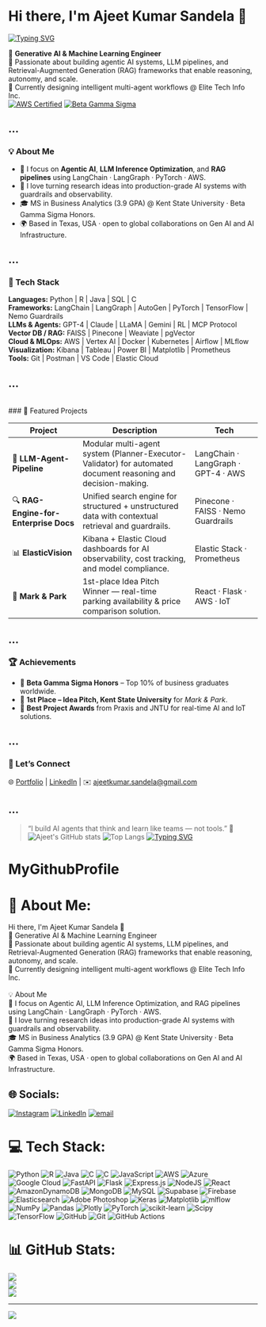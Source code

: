 # Hi there, I'm Ajeet Kumar Sandela 👋
[![Typing SVG](https://readme-typing-svg.demolab.com?font=Fira+Code&pause=1000&color=00FFFF&width=435&lines=Generative+AI+Engineer+⚙️;Building+Agentic+AI+Systems+🤖;LLM+%7C+RAG+%7C+LangChain+%7C+AWS)](https://git.io/typing-svg)


🎯 **Generative AI & Machine Learning Engineer**  
🔹 Passionate about building agentic AI systems, LLM pipelines, and Retrieval-Augmented Generation (RAG) frameworks that enable reasoning, autonomy, and scale.  
🔹 Currently designing intelligent multi-agent workflows @ Elite Tech Info Inc.  
[![AWS Certified](https://img.shields.io/badge/AWS%20ML%20Associate-FF9900?logo=amazon-aws&logoColor=white)](https://aws.amazon.com/certification/)
[![Beta Gamma Sigma](https://img.shields.io/badge/Beta%20Gamma%20Sigma-Honor%20Society-blue?logo=academia&logoColor=white)](https://betagammasigma.org/)

...
---

### 💡 About Me  
- 🧠 I focus on **Agentic AI**, **LLM Inference Optimization**, and **RAG pipelines** using LangChain · LangGraph · PyTorch · AWS.  
- 🧩 I love turning research ideas into production-grade AI systems with guardrails and observability.  
- 🎓 MS in Business Analytics (3.9 GPA) @ Kent State University · Beta Gamma Sigma Honors.  
- 🌍 Based in Texas, USA · open to global collaborations on Gen AI and AI Infrastructure.  

...
---

### 🧰 Tech Stack
**Languages:** Python | R | Java | SQL | C  
**Frameworks:** LangChain | LangGraph | AutoGen | PyTorch | TensorFlow | Nemo Guardrails  
**LLMs & Agents:** GPT-4 | Claude | LLaMA | Gemini | RL | MCP Protocol  
**Vector DB / RAG:** FAISS | Pinecone | Weaviate | pgVector  
**Cloud & MLOps:** AWS | Vertex AI | Docker | Kubernetes | Airflow | MLflow  
**Visualization:** Kibana | Tableau | Power BI | Matplotlib | Prometheus  
**Tools:** Git | Postman | VS Code | Elastic Cloud  

...
---
<br>
### 🚀 Featured Projects

| Project | Description | Tech |
|----------|--------------|------|
| 🧠 **LLM-Agent-Pipeline** | Modular multi-agent system (Planner-Executor-Validator) for automated document reasoning and decision-making. | LangChain · LangGraph · GPT-4 · AWS |
| 🔍 **RAG-Engine-for-Enterprise Docs** | Unified search engine for structured + unstructured data with contextual retrieval and guardrails. | Pinecone · FAISS · Nemo Guardrails |
| 📊 **ElasticVision** | Kibana + Elastic Cloud dashboards for AI observability, cost tracking, and model compliance. | Elastic Stack · Prometheus |
| 🧩 **Mark & Park** | 1st-place Idea Pitch Winner — real-time parking availability & price comparison solution. | React · Flask · AWS · IoT |

...
---

### 🏆 Achievements
- 🥇 **Beta Gamma Sigma Honors** – Top 10% of business graduates worldwide.  
- 🏅 **1st Place – Idea Pitch, Kent State University** for *Mark & Park*.  
- 🧭 **Best Project Awards** from Praxis and JNTU for real-time AI and IoT solutions.  

...
---


### 💬 Let’s Connect  
🌐 [Portfolio](https://ajeets.dev) | [LinkedIn](https://linkedin.com/in/ajeetsandela) | ✉️ ajeetkumar.sandela@gmail.com  

...
---

> “I build AI agents that think and learn like teams — not tools.” 🤖
> ![Ajeet's GitHub stats](https://github-readme-stats.vercel.app/api?username=ajeetsandela&show_icons=true&theme=radical)
![Top Langs](https://github-readme-stats.vercel.app/api/top-langs/?username=ajeetsandela&layout=compact&theme=radical)
[![Typing SVG](https://readme-typing-svg.demolab.com?font=Fira+Code&pause=1000&color=00FFFF&width=435&lines=Generative+AI+Engineer+⚙️;Building+Agentic+AI+Systems+🤖;LLM+%7C+RAG+%7C+LangChain+%7C+AWS)](https://git.io/typing-svg)

# MyGithubProfile



# 💫 About Me:
Hi there, I'm Ajeet Kumar Sandela 👋<br>🎯 Generative AI & Machine Learning Engineer<br>🔹 Passionate about building agentic AI systems, LLM pipelines, and Retrieval-Augmented Generation (RAG) frameworks that enable reasoning, autonomy, and scale.<br>🔹 Currently designing intelligent multi-agent workflows @ Elite Tech Info Inc.<br><br>💡 About Me<br>🧠 I focus on Agentic AI, LLM Inference Optimization, and RAG pipelines using LangChain · LangGraph · PyTorch · AWS.<br>🧩 I love turning research ideas into production-grade AI systems with guardrails and observability.<br>🎓 MS in Business Analytics (3.9 GPA) @ Kent State University · Beta Gamma Sigma Honors.<br>🌍 Based in Texas, USA · open to global collaborations on Gen AI and AI Infrastructure.<br>


## 🌐 Socials:
[![Instagram](https://img.shields.io/badge/Instagram-%23E4405F.svg?logo=Instagram&logoColor=white)](https://instagram.com/ajeetsandela) [![LinkedIn](https://img.shields.io/badge/LinkedIn-%230077B5.svg?logo=linkedin&logoColor=white)](https://linkedin.com/in/ajeetsandela) [![email](https://img.shields.io/badge/Email-D14836?logo=gmail&logoColor=white)](mailto:ajeetkumar.sandela@gmail.com) 

# 💻 Tech Stack:
![Python](https://img.shields.io/badge/python-3670A0?style=for-the-badge&logo=python&logoColor=ffdd54) ![R](https://img.shields.io/badge/r-%23276DC3.svg?style=for-the-badge&logo=r&logoColor=white) ![Java](https://img.shields.io/badge/java-%23ED8B00.svg?style=for-the-badge&logo=openjdk&logoColor=white) ![C](https://img.shields.io/badge/c-%2300599C.svg?style=for-the-badge&logo=c&logoColor=white) ![C](https://img.shields.io/badge/c-%2300599C.svg?style=for-the-badge&logo=c&logoColor=white) ![JavaScript](https://img.shields.io/badge/javascript-%23323330.svg?style=for-the-badge&logo=javascript&logoColor=%23F7DF1E) ![AWS](https://img.shields.io/badge/AWS-%23FF9900.svg?style=for-the-badge&logo=amazon-aws&logoColor=white) ![Azure](https://img.shields.io/badge/azure-%230072C6.svg?style=for-the-badge&logo=microsoftazure&logoColor=white) ![Google Cloud](https://img.shields.io/badge/GoogleCloud-%234285F4.svg?style=for-the-badge&logo=google-cloud&logoColor=white) ![FastAPI](https://img.shields.io/badge/FastAPI-005571?style=for-the-badge&logo=fastapi) ![Flask](https://img.shields.io/badge/flask-%23000.svg?style=for-the-badge&logo=flask&logoColor=white) ![Express.js](https://img.shields.io/badge/express.js-%23404d59.svg?style=for-the-badge&logo=express&logoColor=%2361DAFB) ![NodeJS](https://img.shields.io/badge/node.js-6DA55F?style=for-the-badge&logo=node.js&logoColor=white) ![React](https://img.shields.io/badge/react-%2320232a.svg?style=for-the-badge&logo=react&logoColor=%2361DAFB) ![AmazonDynamoDB](https://img.shields.io/badge/Amazon%20DynamoDB-4053D6?style=for-the-badge&logo=Amazon%20DynamoDB&logoColor=white) ![MongoDB](https://img.shields.io/badge/MongoDB-%234ea94b.svg?style=for-the-badge&logo=mongodb&logoColor=white) ![MySQL](https://img.shields.io/badge/mysql-4479A1.svg?style=for-the-badge&logo=mysql&logoColor=white) ![Supabase](https://img.shields.io/badge/Supabase-3ECF8E?style=for-the-badge&logo=supabase&logoColor=white) ![Firebase](https://img.shields.io/badge/firebase-a08021?style=for-the-badge&logo=firebase&logoColor=ffcd34) ![Elasticsearch](https://img.shields.io/badge/elasticsearch-%230377CC.svg?style=for-the-badge&logo=elasticsearch&logoColor=white) ![Adobe Photoshop](https://img.shields.io/badge/adobe%20photoshop-%2331A8FF.svg?style=for-the-badge&logo=adobe%20photoshop&logoColor=white) ![Keras](https://img.shields.io/badge/Keras-%23D00000.svg?style=for-the-badge&logo=Keras&logoColor=white) ![Matplotlib](https://img.shields.io/badge/Matplotlib-%23ffffff.svg?style=for-the-badge&logo=Matplotlib&logoColor=black) ![mlflow](https://img.shields.io/badge/mlflow-%23d9ead3.svg?style=for-the-badge&logo=numpy&logoColor=blue) ![NumPy](https://img.shields.io/badge/numpy-%23013243.svg?style=for-the-badge&logo=numpy&logoColor=white) ![Pandas](https://img.shields.io/badge/pandas-%23150458.svg?style=for-the-badge&logo=pandas&logoColor=white) ![Plotly](https://img.shields.io/badge/Plotly-%233F4F75.svg?style=for-the-badge&logo=plotly&logoColor=white) ![PyTorch](https://img.shields.io/badge/PyTorch-%23EE4C2C.svg?style=for-the-badge&logo=PyTorch&logoColor=white) ![scikit-learn](https://img.shields.io/badge/scikit--learn-%23F7931E.svg?style=for-the-badge&logo=scikit-learn&logoColor=white) ![Scipy](https://img.shields.io/badge/SciPy-%230C55A5.svg?style=for-the-badge&logo=scipy&logoColor=%white) ![TensorFlow](https://img.shields.io/badge/TensorFlow-%23FF6F00.svg?style=for-the-badge&logo=TensorFlow&logoColor=white) ![GitHub](https://img.shields.io/badge/github-%23121011.svg?style=for-the-badge&logo=github&logoColor=white) ![Git](https://img.shields.io/badge/git-%23F05033.svg?style=for-the-badge&logo=git&logoColor=white) ![GitHub Actions](https://img.shields.io/badge/github%20actions-%232671E5.svg?style=for-the-badge&logo=githubactions&logoColor=white)
# 📊 GitHub Stats:
![](https://github-readme-stats.vercel.app/api?username=ajeetsandela&theme=tokyonight&hide_border=false&include_all_commits=true&count_private=true)<br/>
![](https://nirzak-streak-stats.vercel.app/?user=ajeetsandela&theme=tokyonight&hide_border=false)<br/>
![](https://github-readme-stats.vercel.app/api/top-langs/?username=ajeetsandela&theme=tokyonight&hide_border=false&include_all_commits=true&count_private=true&layout=compact)

---
[![](https://visitcount.itsvg.in/api?id=ajeetsandela&icon=0&color=0)](https://visitcount.itsvg.in)

<!-- Proudly created with GPRM ( https://gprm.itsvg.in ) -->
